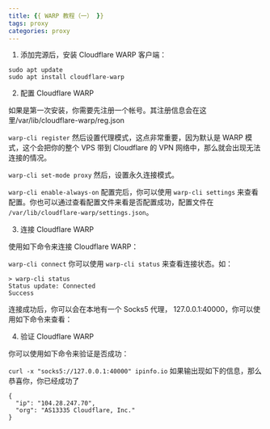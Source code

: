 ```yaml
---
title: {{ WARP 教程（一） }}
tags: proxy
categories: proxy
---
```


1) 添加完源后，安装 Cloudflare WARP 客户端：
```
sudo apt update
sudo apt install cloudflare-warp
```

2) 配置 Cloudflare WARP

如果是第一次安装，你需要先注册一个帐号。其注册信息会在这里/var/lib/cloudflare-warp/reg.json

`warp-cli register`
然后设置代理模式，这点非常重要，因为默认是 WARP 模式，这个会把你的整个 VPS 带到 Cloudflare 的 VPN 网络中，那么就会出现无法连接的情况。

`warp-cli set-mode proxy`
然后，设置永久连接模式。

`warp-cli enable-always-on`
配置完后，你可以使用 `warp-cli settings` 来查看配置。你也可以通过查看配置文件来看是否配置成功，配置文件在 `/var/lib/cloudflare-warp/settings.json`。

3)  连接 Cloudflare WARP

使用如下命令来连接 Cloudflare WARP：

`warp-cli connect`
你可以使用 `warp-cli status` 来查看连接状态。如：
```
> warp-cli status
Status update: Connected
Success
```
连接成功后，你可以会在本地有一个 Socks5 代理， 127.0.0.1:40000，你可以使用如下命令来查看：

4) 验证 Cloudflare WARP

你可以使用如下命令来验证是否成功：

`curl -x "socks5://127.0.0.1:40000" ipinfo.io`
如果输出现如下的信息，那么恭喜你，你已经成功了
```
{
  "ip": "104.28.247.70",
  "org": "AS13335 Cloudflare, Inc."
}
```

